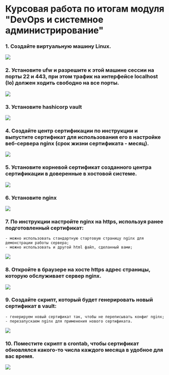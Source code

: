 # Курсовая работа по итогам модуля "DevOps и системное администрирование"

### 1. Создайте виртуальную машину Linux.
![](https://c.radikal.ru/c40/2201/89/64ee42a6008b.png)

### 2. Установите ufw и разрешите к этой машине сессии на порты 22 и 443, при этом трафик на интерфейсе localhost (lo) должен ходить свободно на все порты.

![](https://a.radikal.ru/a43/2201/dc/0acd816372d8.png)

### 3. Установите hashicorp vault

![](https://a.radikal.ru/a01/2201/a9/40a9290bcd58.png)

### 4. Cоздайте центр сертификации по инструкции и выпустите сертификат для использования его в настройке веб-сервера nginx (срок жизни сертификата - месяц).

![](https://d.radikal.ru/d07/2201/d5/5fbcf9bfbf44.png)

### 5. Установите корневой сертификат созданного центра сертификации в доверенные в хостовой системе.

![](https://d.radikal.ru/d31/2201/0d/0d8364081c5f.png)

### 6. Установите nginx

![](https://a.radikal.ru/a30/2201/ac/884d37bdd7c7.png)

### 7. По инструкции настройте nginx на https, используя ранее подготовленный сертификат:

    - можно использовать стандартную стартовую страницу nginx для демонстрации работы сервера;
    - можно использовать и другой html файл, сделанный вами;

![](https://d.radikal.ru/d34/2201/78/e8971b5ef524.png)

### 8. Откройте в браузере на хосте https адрес страницы, которую обслуживает сервер nginx.

![](https://d.radikal.ru/d43/2201/0d/8b653d5f45db.png)

### 9. Создайте скрипт, который будет генерировать новый сертификат в vault:

    - генерируем новый сертификат так, чтобы не переписывать конфиг nginx;
    - перезапускаем nginx для применения нового сертификата.

![](https://c.radikal.ru/c35/2201/c8/935fbc5e5742.png)

### 10. Поместите скрипт в crontab, чтобы сертификат обновлялся какого-то числа каждого месяца в удобное для вас время.

![](https://a.radikal.ru/a31/2201/fc/7508da8c3863.png)

